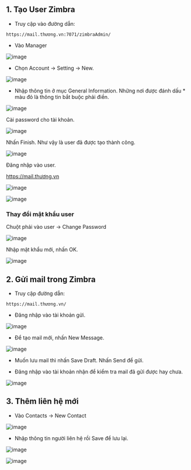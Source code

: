 ## 1. Tạo User Zimbra

- Truy cập vào đường dẫn:

```
https://mail.thương.vn:7071/zimbraAdmin/
```

- Vào Manager

![image](https://user-images.githubusercontent.com/111716161/193189376-3279d608-7d34-4ed1-a609-2eb7baf1f855.png)

- Chọn Account -> Setting -> New.

![image](https://user-images.githubusercontent.com/111716161/193189807-fdb004a5-97e4-4e5e-90a7-3f6117578df0.png)

- Nhập thông tin ở mục General Information. Những nơi được đánh dấu * màu đỏ là thông tin bắt buộc phải điền. 

![image](https://user-images.githubusercontent.com/111716161/193190018-5bcf0f76-3f93-4131-a89b-4c46e36f8564.png)

Cài password cho tài khoản.

![image](https://user-images.githubusercontent.com/111716161/193190352-61d8a5e9-28f1-4a13-b813-d62340293a44.png)

Nhấn Finish. Như vậy là user đã được tạo thành công.

![image](https://user-images.githubusercontent.com/111716161/193190400-1b9803e6-5cd0-4896-bb1c-fb8560063ab7.png)

Đăng nhập vào user.

https://mail.thương.vn

![image](https://user-images.githubusercontent.com/111716161/193190712-785577c2-b23f-48b3-8a52-f4dc7bb4dba8.png)

![image](https://user-images.githubusercontent.com/111716161/193190895-a20d3bc4-09f6-4ba3-bd4a-8959040f354f.png)

### Thay đổi mật khẩu user

Chuột phải vào user -> Change Password

![image](https://user-images.githubusercontent.com/111716161/193193028-ade7795c-81b1-4bce-9f86-b53731e2d010.png)

Nhập mật khẩu mới, nhấn OK.

![image](https://user-images.githubusercontent.com/111716161/193193067-4afe424e-6bbb-4743-bdbe-f661c49392c0.png)

## 2. Gửi mail trong Zimbra

- Truy cập đường dẫn: 

```
https://mail.thương.vn/
```

- Đăng nhập vào tài khoản gửi.

![image](https://user-images.githubusercontent.com/111716161/193193657-8c4d133e-8d8d-4c9c-916f-089520338467.png)

- Để tạo mail mới, nhấn New Message.

![image](https://user-images.githubusercontent.com/111716161/193216826-f6861e17-813f-4969-81cb-c2d78fed03cd.png)

- Muốn lưu mail thì nhấn Save Draft. Nhấn Send để gửi. 

- Đăng nhập vào tài khoản nhận để kiểm tra mail đã gửi được hay chưa. 

![image](https://user-images.githubusercontent.com/111716161/193216941-b2b35369-823d-40b2-a7c4-2f24fd9d3d82.png)

## 3. Thêm liên hệ mới

- Vào Contacts -> New Contact

![image](https://user-images.githubusercontent.com/111716161/193218837-e5561d97-c4a3-465f-9eb9-a7b684261ac9.png)

- Nhập thông tin người liên hệ rồi Save để lưu lại.

![image](https://user-images.githubusercontent.com/111716161/193219511-a27847ce-8391-4efc-bef2-63538e4e5b94.png)

![image](https://user-images.githubusercontent.com/111716161/193219591-764370f1-fe10-469b-a378-55d8e6178dbb.png)


